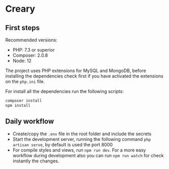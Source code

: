 # Creary

## First steps

Recommended versions:

-   PHP: 7.3 or superior
-   Composer: 2.0.8
-   Node: 12

The project uses PHP extensions for MySQL and MongoDB, before installing the dependencies check first if you have activated the extensions on the `php.ini` file.

For install all the dependencies run the following scripts:

```bash
composer install
npm install
```

## Daily workflow

-   Create/copy the `.env` file in the root folder and include the secrets
-   Start the development server, running the following command `php artisan serve`, by default is used the port 8000
-   For compile styles and views, run `npm run dev`. For a more easy workflow during development also you can run `npm run watch` for check instantly the changes.
